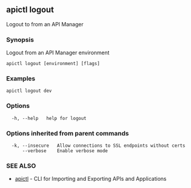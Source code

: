 ## apictl logout

Logout to from an API Manager

### Synopsis

Logout from an API Manager environment

```
apictl logout [environment] [flags]
```

### Examples

```
apictl logout dev
```

### Options

```
  -h, --help   help for logout
```

### Options inherited from parent commands

```
  -k, --insecure   Allow connections to SSL endpoints without certs
      --verbose    Enable verbose mode
```

### SEE ALSO

* [apictl](apictl.md)	 - CLI for Importing and Exporting APIs and Applications

